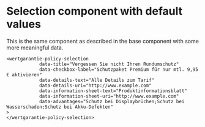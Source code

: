 # Selection component with default values

This is the same component as described in the base component with some more meaningful data.

```
<wertgarantie-policy-selection
            data-title="Vergessen Sie nicht Ihren Rundumschutz"
            data-checkbox-label="Schutzpaket Premium für nur mtl. 9,95 € aktivieren"
            data-details-text="Alle Details zum Tarif"
            data-details-uri="http://www.example.com"
            data-information-sheet-text="Produktinformationsblatt"
            data-information-sheet-uri="http://www.example.com"
            data-advantages="Schutz bei Displaybrüchen;Schutz bei Wasserschaden;Schutz bei Akku-Defekten"
>
</wertgarantie-policy-selection>
```